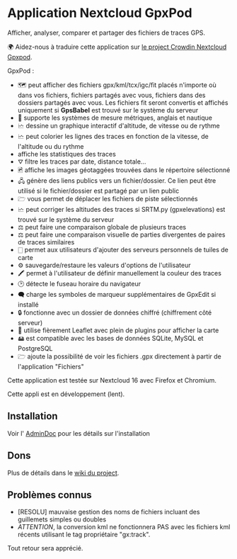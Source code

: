 # Application Nextcloud GpxPod

Afficher, analyser, comparer et partager des fichiers de traces GPS.

🌍 Aidez-nous à traduire cette application sur [le project Crowdin Nextcloud Gpxpod](https://crowdin.com/project/gpxpod).

GpxPod :

* 🗺 peut afficher des fichiers gpx/kml/tcx/igc/fit placés n'importe où dans vos fichiers, fichiers partagés avec vous, fichiers dans des dossiers partagés avec vous. Les fichiers fit seront convertis et affichés uniquement si **GpsBabel** est trouvé sur le système du serveur
* 📏 supporte les systèmes de mesure métriques, anglais et nautique
* 🗠 dessine un graphique interactif d'altitude, de vitesse ou de rythme
* 🗠 peut colorier les lignes des traces en fonction de la vitesse, de l'altitude ou du rythme
* affiche les statistiques des traces
* ⛛ filtre les traces par date, distance totale...
* 🖻 affiche les images géotaggées trouvées dans le répertoire sélectionné
* 🖧 génère des liens publics vers un fichier/dossier. Ce lien peut être utilisé si le fichier/dossier est partagé par un lien public
* 🗁 vous permet de déplacer les fichiers de piste sélectionnés
* 🗠 peut corriger les altitudes des traces si SRTM.py (gpxelevations) est trouvé sur le système du serveur
* ⚖ peut faire une comparaison globale de plusieurs traces
* ⚖ peut faire une comparaison visuelle de parties divergentes de paires de traces similaires
* 🀆 permet aux utilisateurs d'ajouter des serveurs personnels de tuiles de carte
* ⚙ sauvegarde/restaure les valeurs d'options de l'utilisateur
* 🖍 permet à l'utilisateur de définir manuellement la couleur des traces
* 🕑 détecte le fuseau horaire du navigateur
* 🗬 charge les symboles de marqueur supplémentaires de GpxEdit si installé
* 🔒 fonctionne avec un dossier de données chiffré (chiffrement côté serveur)
* 🍂 utilise fièrement Leaflet avec plein de plugins pour afficher la carte
* 🖴 est compatible avec les bases de données SQLite, MySQL et PostgreSQL
* 🗁 ajoute la possibilité de voir les fichiers .gpx directement à partir de l'application "Fichiers"

Cette application est testée sur Nextcloud 16 avec Firefox et Chromium.

Cette appli est en développement (lent).

## Installation

Voir l' [AdminDoc](https://gitlab.com/eneiluj/gpxpod-oc/wikis/admindoc) pour les détails sur l'installation

## Dons

Plus de détails dans le [wiki du project](https://gitlab.com/eneiluj/gpxpod-oc/wikis/home#donation).

## Problèmes connus

* [RESOLU] mauvaise gestion des noms de fichiers incluant des guillemets simples ou doubles
* *ATTENTION*, la conversion kml ne fonctionnera PAS avec les fichiers kml récents utilisant le tag propriétaire "gx:track".

Tout retour sera apprécié.